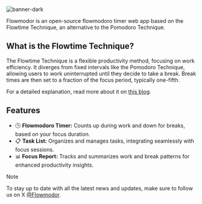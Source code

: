![banner-dark](https://github.com/flowmodor/flowmodor/assets/74842863/93f7892e-2e94-4239-809b-1d76a2666c5e)

Flowmodor is an open-source flowmodoro timer web app based on the Flowtime Technique, an alternative to the Pomodoro Technique.

## What is the Flowtime Technique?

The Flowtime Technique is a flexible productivity method, focusing on work efficiency. It diverges from fixed intervals like the Pomodoro Technique, allowing users to work uninterrupted until they decide to take a break. Break times are then set to a fraction of the focus period, typically one-fifth.

For a detailed explanation, read more about it on [this blog](https://flowmodor.com/blog/flowtime-technique-the-best-pomodoro-alternative-for-time-management).

## Features

- 🕒 **Flowmodoro Timer:** Counts up during work and down for breaks, based on your focus duration.
- 📋 **Task List:** Organizes and manages tasks, integrating seamlessly with focus sessions.
- 📊 **Focus Report:** Tracks and summarizes work and break patterns for enhanced productivity insights.

> [!NOTE]
> To stay up to date with all the latest news and updates, make sure to follow us on X [@Flowmodor](https://twitter.com/flowmodor).
